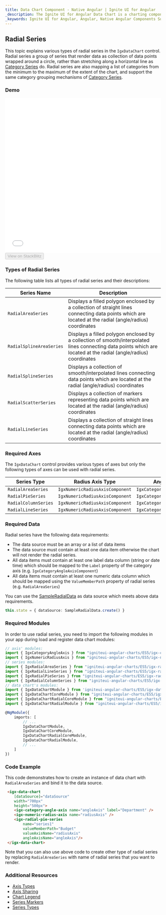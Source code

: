 ```yaml
---
title: Data Chart Component - Native Angular | Ignite UI for Angular
_description: The Ignite UI for Angular Data Chart is a charting component that provides modular design of axis, markers, series, legend, and annotation layers. With this chart, you can create multiple instances of these visual elements in the same chart plot area in order to create composite chart views.
_keywords: Ignite UI for Angular, Angular, Native Angular Components Suite, Native Angular Controls, Native Angular Components, Native Angular Components Library, Angular Chart, Angular Chart Control, Angular Chart Example, Angular Chart Component, Angular Data Chart
---
```


## Radial Series

This topic explains various types of radial series in the `IgxDataChart` control. Radial series a group of series that render data as collection of data points wrapped around a circle, rather than stretching along a horizontal line as [Category Series](datachart_series_types_category.md) do. Radial series are also mapping a list of categories from the minimum to the maximum of the extent of the chart, and support the same category grouping mechanisms of [Category Series](datachart_series_types_category.md).

### Demo

<div class="sample-container" style="height: 500px">
    <iframe id="data-chart-type-radial-series-iframe" src='{environment:demosBaseUrl}/charts/data-chart-type-radial-series' width="100%" height="100%" seamless frameBorder="0" onload="onSampleIframeContentLoaded(this);"></iframe>
</div>
<div>
    <button data-localize="stackblitz" disabled class="stackblitz-btn" data-iframe-id="data-chart-type-radial-series-iframe" data-demos-base-url="{environment:demosBaseUrl}">View on StackBlitz
    </button>
</div>

<div class="divider--half"></div>

### Types of Radial Series

The following table lists all types of radial series and their descriptions:

| Series Name              | Description                                                                                                                                                       |
| ------------------------ | ----------------------------------------------------------------------------------------------------------------------------------------------------------------- |
| `RadialAreaSeries`       | Displays a filled polygon enclosed by a collection of straight lines connecting data points which are located at the radial (angle/radius) coordinates            |
| `RadialSplineAreaSeries` | Displays a filled polygon enclosed by a collection of smooth/interpolated lines connecting data points which are located at the radial (angle/radius) coordinates |
| `RadialSplineSeries`     | Displays a collection of smooth/interpolated lines connecting data points which are located at the radial (angle/radius) coordinates                              |
| `RadialScatterSeries`    | Displays a collection of markers representing data points which are located at the radial (angle/radius) coordinates                                              |
| `RadialLineSeries`       | Displays a collection of straight lines connecting data points which are located at the radial (angle/radius) coordinates                                         |

### Required Axes

The `IgxDataChart` control provides various types of axes but only the following types of axes can be used with radial series.

| Series Type          | Radius Axis Type                | Angle Axis Type                 |
| -------------------- | ------------------------------- | ------------------------------- |
| `RadialAreaSeries`   | `IgxNumericRadiusAxisComponent` | `IgxCategoryAngleAxisComponent` |
| `RadialPieSeries`    | `IgxNumericRadiusAxisComponent` | `IgxCategoryAngleAxisComponent` |
| `RadialColumnSeries` | `IgxNumericRadiusAxisComponent` | `IgxCategoryAngleAxisComponent` |
| `RadialLineSeries`   | `IgxNumericRadiusAxisComponent` | `IgxCategoryAngleAxisComponent` |

### Required Data

Radial series have the following data requirements:

-   The data source must be an array or a list of data items
-   The data source must contain at least one data item otherwise the chart will not render the radial series.
-   All data items must contain at least one label data column (string or date time) which should be mapped to the `Label` property of the category axis (e.g. `IgxCategoryAngleAxisComponent`)
-   All data items must contain at least one numeric data column which should be mapped using the `ValueMemberPath` property of radial series (e.g. `RadialAreaSeries`)

You can use the [SampleRadialData](datachart_data_sources_radial.md) as data source which meets above data requirements.

```typescript
this.state = { dataSource: SampleRadialData.create() }
```

### Required Modules

<!-- Angular -->

In order to use radial series, you need to import the following modules in your app during load and register data chart modules:

```typescript
// axis' modules:
import { IgxCategoryAngleAxis } from "igniteui-angular-charts/ES5/igx-category-angle-axis";
import { IgxNumericRadiusAxis } from "igniteui-angular-charts/ES5/igx-numeric-radius-axis";
// series modules:
import { IgxRadialAreaSeries } from "igniteui-angular-charts/ES5/igx-radial-area-series";
import { IgxRadialLineSeries } from "igniteui-angular-charts/ES5/igx-radial-line-series";
import { IgxRadialPieSeries } from "igniteui-angular-charts/ES5/igx-radial-pie-series";
import { IgxRadialColumnSeries } from "igniteui-angular-charts/ES5/igx-radial-column-series";
// data chart's modules:
import { IgxDataChartModule } from 'igniteui-angular-charts/ES5/igx-data-chart-module';
import { IgxDataChartCoreModule } from "igniteui-angular-charts/ES5/igx-data-chart-core-module";
import { IgxDataChartRadialCoreModule } from "igniteui-angular-charts/ES5/igx-data-chart-radial-core-module";
import { IgxDataChartRadialModule } from "igniteui-angular-charts/ES5/igx-data-chart-radial-module";

@NgModule({
    imports: [
        // ...
        IgxDataChartModule,
        IgxDataChartCoreModule,
        IgxDataChartRadialCoreModule,
        IgxDataChartRadialModule,
        // ...
    ]
})
```

### Code Example

This code demonstrates how to create an instance of data chart with `RadialAreaSeries` and bind it to the data source.

```html
 <igx-data-chart
    [dataSource]="dataSource"
    width="700px"
    height="500px">
    <igx-category-angle-axis name="angleAxis" label="Department" />
    <igx-numeric-radius-axis name="radiusAxis" />
    <igx-radial-pie-series
        name="series1"
        valueMemberPath="Budget"
        valueAxisName="radiusAxis"
        angleAxisName="angleAxis"/>
 </igx-data-chart>
```

Note that you can also use above code to create other type of radial series by replacing `RadialAreaSeries` with name of radial series that you want to render.

### Additional Resources

-   [Axis Types](datachart_axis_types.md)
-   [Axis Sharing](datachart_axis_sharing.md)
-   [Chart Legend](datachart_chart_legends.md)
-   [Series Markers](datachart_series_markers.md)
-   [Series Types](datachart_series_types.md)

